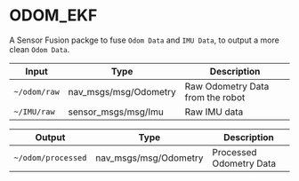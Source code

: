 # ODOM_EKF

A Sensor Fusion packge to fuse `Odom Data` and `IMU Data`, to output a more clean `Odom Data`.

| Input | Type | Description |
|-------|------|-------------|
| `~/odom/raw` | nav_msgs/msg/Odometry | Raw Odometry Data from the robot |
| `~/IMU/raw` | sensor_msgs/msg/Imu | Raw IMU data | 

|Output | Type | Description |
|-------|------|-------------|
| `~/odom/processed` | nav_msgs/msg/Odometry | Processed Odometry Data |
